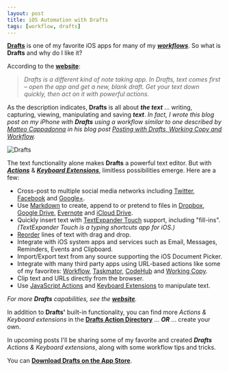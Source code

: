 ```yaml
---
layout: post
title: iOS Automation with Drafts
tags: [workflow, drafts]
---
```


**[Drafts](http://agiletortoise.com/drafts/)** is one of my favorite iOS apps for many of my ***[workflows](https://www.google.com/search?q=define%3Aworkflow)***.  So what is **Drafts** and why do I like it?

According to the **[website](http://agiletortoise.com/drafts/)**:
> *Drafts is a different kind of note taking app. In Drafts, text comes first &ndash; open the app and get a new, blank draft. Get your text down quickly, then act on it with powerful actions.*

As the description indicates, **Drafts** is all about ***the text*** ... writing, capturing, viewing, manipulating and saving ***text***.  _In fact, I wrote this blog post on my iPhone with **Drafts** using a workflow similar to one described by [Matteo Cappadonna](http://www.matteocappadonna.org/) in his blog post [Posting with Drafts, Working Copy and Workflow](http://www.matteocappadonna.org/Posting-with-Drafts,-Working-Copy-and-Workflow/)._ 

![Drafts]({{site.baseurl}}/images/2015-09-03-drafts.png)

The text functionality alone makes **Drafts** a powerful text editor.  But with ***[Actions](https://agiletortoise.zendesk.com/hc/en-us/sections/200579370-Actions)*** & ***[Keyboard Extensions](https://agiletortoise.zendesk.com/hc/en-us/sections/200539204-Enhanced-Keyboard)***, limitless possibilities emerge.  Here are a few:

* Cross-post to multiple social media networks including [Twitter](https://twitter.com), [Facebook](https://facebook.com) and [Google+](https://plus.google.com).
* Use [Markdown](https://agiletortoise.zendesk.com/hc/en-us/articles/204022848) to create, append to or pretend to files in [Dropbox](https://www.dropbox.com), [Google Drive](https://www.google.com/drive/), [Evernote](https://evernote.com/) and [iCloud Drive](http://www.apple.com/icloud/icloud-drive/).
* Quickly insert text with [TextExpander Touch](https://smilesoftware.com/TextExpander/touch/index.html) support, including "fill-ins". *(TextExpander Touch is a typing shortcuts app for iOS.)*
* [Reorder](https://agiletortoise.zendesk.com/hc/en-us/articles/203271330) lines of text with drag and drop. 
* Integrate with iOS system apps and services such as Email, Messages, Reminders, Events and Clipboard.
* Import/Export text from any source supporting the iOS Document Picker.
* Integrate with many third party apps using URL-based actions like some of my favorites: [Workflow](https://workflow.is/), [Taskmator](https://itunes.apple.com/us/app/taskmator-taskpaper-compatible/id806250172?mt=8), [CodeHub](http://dillonbuchanan.com/CodeHub/) and [Working Copy](http://workingcopyapp.com/).
* Clip text and URLs directly from the browser.
* Use [JavaScript Actions](https://agiletortoise.zendesk.com/hc/en-us/articles/202771590-Action-Step-Script) and [Keyboard Extensions](https://agiletortoise.zendesk.com/hc/en-us/articles/202865034-Using-the-Enhanced-Keyboard) to manipulate text.

*For more __Drafts__ capabilities, see the  __[website](http://agiletortoise.com/drafts/)__.*

In addition to **Drafts'** built-in functionality, you can find more *Actions & Keyboard extensions* in the **[Drafts Action Directory](http://drafts4-actions.agiletortoise.com/)** ... ***OR*** ... create your own.

In upcoming posts I'll be sharing some of my favorite and created ***Drafts*** *Actions &  Keyboard extensions*, along with some workflow tips and tricks.

You can **[Download Drafts on the App Store](https://itunes.apple.com/us/app/id905337691)**.

